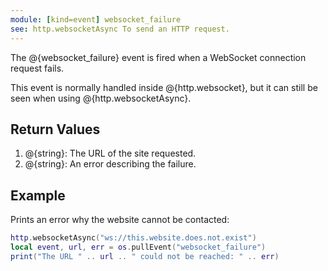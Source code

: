 ```yaml
---
module: [kind=event] websocket_failure
see: http.websocketAsync To send an HTTP request.
---
```


The @{websocket_failure} event is fired when a WebSocket connection request fails.

This event is normally handled inside @{http.websocket}, but it can still be seen when using @{http.websocketAsync}.

## Return Values
1. @{string}: The URL of the site requested.
2. @{string}: An error describing the failure.

## Example
Prints an error why the website cannot be contacted:
```lua
http.websocketAsync("ws://this.website.does.not.exist")
local event, url, err = os.pullEvent("websocket_failure")
print("The URL " .. url .. " could not be reached: " .. err)
```
